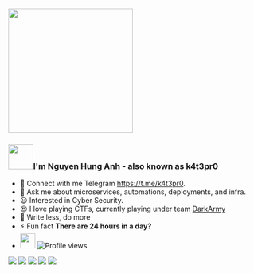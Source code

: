 ### <img src="https://media.giphy.com/media/Kr65vbEBH99BB9NriR/giphy.gif?cid=790b7611ukyp7xzdwxu9fnx6vngoy5v19q64fdf1fhyyyrgd&ep=v1_stickers_search&rid=giphy.gif&ct=ts" width="250">
### <img src="https://media.giphy.com/media/v1.Y2lkPTc5MGI3NjExZndsbHBxb29jdDllejd4NjBhOTZmdXdsYXZpc2Z6cWd0cmY5dTh0OSZlcD12MV9pbnRlcm5hbF9naWZfYnlfaWQmY3Q9cw/3ohhwMDyS6rv3sB8yI/giphy.gif" width="50">I'm Nguyen Hung Anh - also known as k4t3pr0
- 📝 Connect with me Telegram  https://t.me/k4t3pr0.
- 💬 Ask me about microservices, automations, deployments, and infra.
- 😃 Interested in Cyber Security.
- 😍 I love playing CTFs, currently playing under team [DarkArmy](https://github.com/DarkArmy-ctf)
- 🦥 Write less, do more
- ⚡ Fun fact **There are 24 hours in a day?**
- <img src="https://media.giphy.com/media/xThtama8b8ZGtnMeuQ/giphy.gif" width="30"> ![Profile views](https://visitor-badge.laobi.icu/badge?page_id=k4t3pr0.k4t3pr0)

![](http://github-profile-summary-cards.vercel.app/api/cards/profile-details?username=k4t3pr0&theme=dark)
![](http://github-profile-summary-cards.vercel.app/api/cards/repos-per-language?username=k4t3pr0&theme=dark)
![](http://github-profile-summary-cards.vercel.app/api/cards/most-commit-language?username=k4t3pr0&theme=dark)
![](http://github-profile-summary-cards.vercel.app/api/cards/stats?username=k4t3pr0&theme=dark)
![](http://github-profile-summary-cards.vercel.app/api/cards/productive-time?username=k4t3pr0&theme=dark&utcOffset=8)

